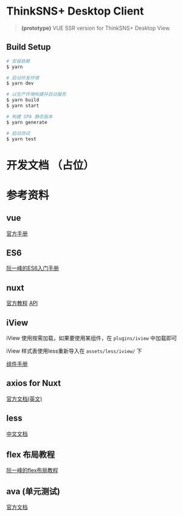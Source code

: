 # ThinkSNS+ Desktop Client

> **(prototype)** VUE SSR version for ThinkSNS+ Desktop View.

## Build Setup

``` bash
# 安装依赖
$ yarn

# 启动开发环境
$ yarn dev

# 以生产环境构建并启动服务
$ yarn build
$ yarn start

# 构建 SPA 静态版本
$ yarn generate

# 启动测试
$ yarn test

```

# 开发文档 （占位）

# 参考资料

## vue

[官方手册](https://cn.vuejs.org/v2/guide/index.html)

## ES6

[阮一峰的ES6入门手册](http://es6.ruanyifeng.com/)

## nuxt

[官方教程](https://zh.nuxtjs.org/guide)
[API](https://zh.nuxtjs.org/api)

## iView

iView 使用按需加载，如果要使用某组件，在 `plugins/iview` 中加载即可

iView 样式表使用less重新导入在 `assets/less/iview/` 下

[组件手册](https://www.iviewui.com/docs/guide/start)

## axios for Nuxt

[官方文档(英文)](https://axios.nuxtjs.org/)

## less

[中文文档](http://lesscss.cn/)

## flex 布局教程

[阮一峰的flex布局教程](http://www.ruanyifeng.com/blog/2015/07/flex-grammar.html?utm_source=tuicool)

## ava (单元测试)

[官方文档](https://github.com/avajs/ava-docs/blob/master/zh_CN/readme.md)
